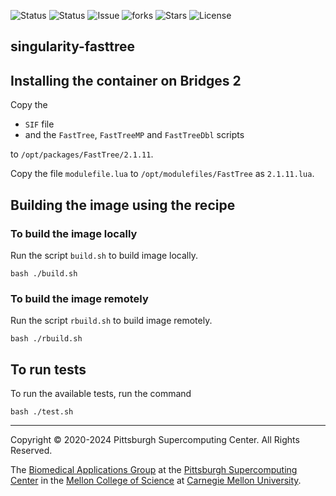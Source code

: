 ![Status](https://github.com/pscedu/singularity-fasttree/actions/workflows/main.yml/badge.svg)
![Status](https://github.com/pscedu/singularity-fasttree/actions/workflows/pretty.yml/badge.svg)
![Issue](https://img.shields.io/github/issues/pscedu/singularity-fasttree)
![forks](https://img.shields.io/github/forks/pscedu/singularity-fasttree)
![Stars](https://img.shields.io/github/stars/pscedu/singularity-fasttree)
![License](https://img.shields.io/github/license/pscedu/singularity-fasttree)

## singularity-fasttree
## Installing the container on Bridges 2
Copy the

* `SIF` file
* and the `FastTree`, `FastTreeMP` and `FastTreeDbl` scripts

to `/opt/packages/FastTree/2.1.11`.

Copy the file `modulefile.lua` to `/opt/modulefiles/FastTree` as `2.1.11.lua`.

## Building the image using the recipe
### To build the image locally
Run the script `build.sh` to build image locally.
```
bash ./build.sh
```

### To build the image remotely
Run the script `rbuild.sh` to build image remotely.

```
bash ./rbuild.sh
```

## To run tests
To run the available tests, run the command

```
bash ./test.sh
```

---
Copyright © 2020-2024 Pittsburgh Supercomputing Center. All Rights Reserved.

The [Biomedical Applications Group](https://www.psc.edu/biomedical-applications/) at the [Pittsburgh Supercomputing
Center](http://www.psc.edu) in the [Mellon College of Science](https://www.cmu.edu/mcs/) at [Carnegie Mellon University](http://www.cmu.edu).
